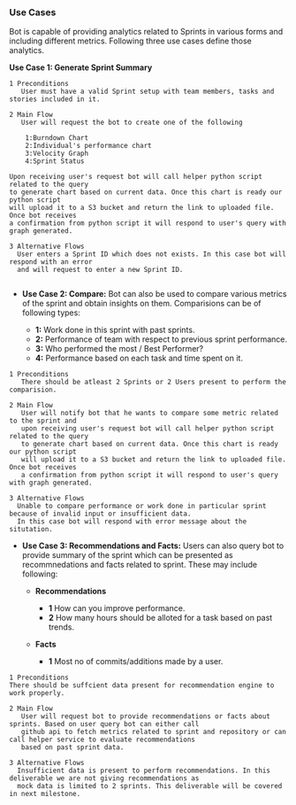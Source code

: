 

### Use Cases
Bot is capable of providing analytics related to Sprints in various forms and including different metrics. Following three use cases define those analytics.

**Use Case 1: Generate Sprint Summary**
```
1 Preconditions
   User must have a valid Sprint setup with team members, tasks and stories included in it.

2 Main Flow
   User will request the bot to create one of the following
   
	1:Burndown Chart
	2:Individual's performance chart
	3:Velocity Graph
	4:Sprint Status
	
Upon receiving user's request bot will call helper python script related to the query
to generate chart based on current data. Once this chart is ready our python script 
will upload it to a S3 bucket and return the link to uploaded file. Once bot receives 
a confirmation from python script it will respond to user's query with graph generated. 
    
3 Alternative Flows
  User enters a Sprint ID which does not exists. In this case bot will respond with an error
  and will request to enter a new Sprint ID.
  
```



* **Use Case 2: Compare:** Bot can also be used to compare various metrics of the sprint and obtain insights on them. Comparisions can be of following types:

	* **1:** Work done in this sprint with past sprints.
	* **2:** Performance of team with respect to previous sprint performance.
	* **3:** Who performed the most / Best Performer?
	* **4:** Performance based on each task and time spent on it.
```
1 Preconditions
   There should be atleast 2 Sprints or 2 Users present to perform the comparision.

2 Main Flow
   User will notify bot that he wants to compare some metric related to the sprint and 
   upon receiving user's request bot will call helper python script related to the query
   to generate chart based on current data. Once this chart is ready our python script 
   will upload it to a S3 bucket and return the link to uploaded file. Once bot receives 
   a confirmation from python script it will respond to user's query with graph generated.  

3 Alternative Flows
  Unable to compare performance or work done in particular sprint because of invalid input or insufficient data.
  In this case bot will respond with error message about the situtation. 

```



* **Use Case 3: Recommendations and Facts:** Users can also query bot to provide summary of the sprint which can be presented as recommnedations and facts related to sprint. These may include following: 

	 * **Recommendations**
	 	* **1** How can you improve performance.
	 	* **2** How many hours should be alloted for a task based on past trends.

	 * **Facts** 
	 	* **1** Most no of commits/additions made by a user.
```
1 Preconditions
There should be suffcient data present for recommendation engine to work properly.

2 Main Flow
   User will request bot to provide recommendations or facts about sprints. Based on user query bot can either call
   github api to fetch metrics related to sprint and repository or can call helper service to evaluate recommendations
   based on past sprint data.

3 Alternative Flows
  Insufficient data is present to perform recommendations. In this deliverable we are not giving recommendations as
  mock data is limited to 2 sprints. This deliverable will be covered in next milestone.

```
